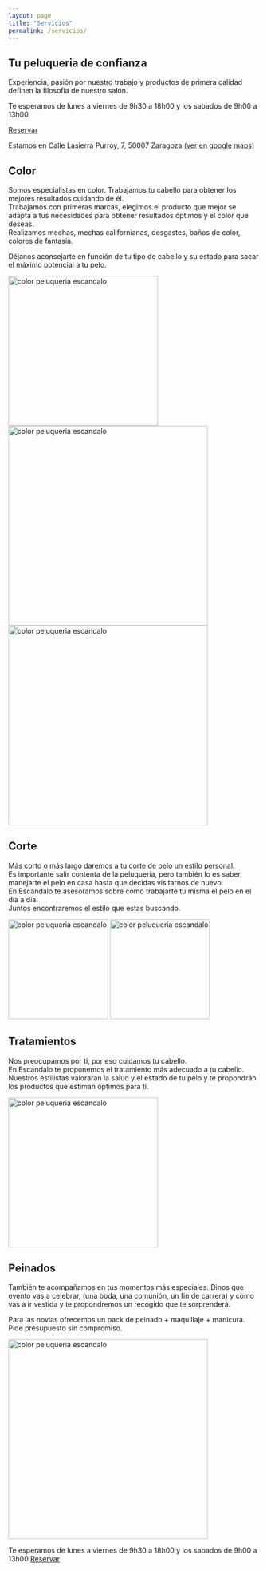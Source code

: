 ```yaml
---
layout: page
title: "Servicios"
permalink: /servicios/
---
```


<section class="container mod-intro text-center">
  <h1>Tu peluqueria de confianza</h1>
  <p class="large-text">Experiencia, pasión por nuestro trabajo y productos de primera calidad<br> definen la filosofía de nuestro salón.</p>
  <p>
    Te esperamos de lunes a viernes de  9h30 a 18h00 y los sabados de 9h00 a 13h00
  </p>
  <p>
    <a class="button" href="www.peluqueriaescandalozaragoza.es/formulario">Reservar</a>
  </p>
  <p>
    Estamos en Calle Lasierra Purroy, 7, 50007 Zaragoza <a href="https://www.google.fr/maps/place/Escandalo/@41.631824,-0.8865971,17z/data=!3m1!4b1!4m5!3m4!1s0xd591518d8fb6ce3:0x31cb6f33cc25090e!8m2!3d41.631824!4d-0.8844084">(ver en google maps)</a>
  </p>
</section>
<article class="container mod-row">
  <div class="container-item-text-left">
   <h2>Color</h2>
    <p>
     Somos especialistas en color. Trabajamos tu cabello para obtener los mejores resultados cuidando de él.<br>
     Trabajamos con primeras marcas, elegimos el producto que mejor se adapta a tus necesidades para obtener resultados óptimos y el color que deseas.<br>
     Realizamos mechas, mechas californianas, desgastes, baños de color, colores de fantasía.
    </p>
    <p>
     Déjanos aconsejarte en función de tu tipo de cabello y su estado para sacar el máximo potencial a tu pelo.
    </p>
   </div>
   <div>
    <img src="{{ site.url }}/img/color2.jpg" width="300" height="auto" alt="color peluqueria escandalo">
   </div>
   <div>
    <img src="{{ site.url }}/img/color1.jpg" width="400" height="auto" alt="color peluqueria escandalo">
   </div>
   <div>
    <img src="{{ site.url }}/img/color3.jpg" width="400" height="auto" alt="color peluqueria escandalo">
   </div>
 </article>
 <article class="container mod-row">
   <div class="container-item-text-left">
    <h2>Corte</h2>
     <p>
      Más corto o más largo daremos a tu corte de pelo un estilo personal.<br>
      Es importante salir contenta de la peluquería, pero también lo es saber manejarte el pelo en casa hasta que decidas visitarnos de nuevo.<br>
      En Escandalo te asesoramos sobre cómo trabajarte tu misma el pelo en el dia a dia.<br>Juntos encontraremos el estilo que estas buscando.
     </p>
    </div>
    <div>
      <img src="{{ site.url }}/img/corte2.jpg" width="200" height="auto" alt="color peluqueria escandalo">
      <img src="{{ site.url }}/img/corte3.jpg" width="200" height="auto" alt="color peluqueria escandalo">
    </div>
  </article>
  <article class="container mod-row">
     <div class="container-item-text-left">
      <h2>Tratamientos</h2>
       <p>
        Nos preocupamos por ti, por eso cuidamos tu cabello. <br> En Escandalo te proponemos el tratamiento más adecuado a tu cabello.
        <br>Nuestros estilistas valoraran la salud y el estado de tu pelo y te propondrán los productos que estiman óptimos para ti.
        </p>
     </div>
     <div>
      <img src="{{ site.url }}/img/tratamientos.jpg" width="300" height="auto" alt="color peluqueria escandalo">
     </div>
   </article>
   <article class="container mod-row">
     <div class="container-item-text-left">
      <h2>Peinados</h2>
       <p>
        También te acompañamos en tus momentos más especiales. Dinos que evento vas a celebrar, (una boda, una comunión, un fin de carrera) y como vas a ir vestida y te propondremos un recogido que te sorprenderá.
       </p>
       <p>
        Para las novias ofrecemos un pack de peinado + maquillaje + manicura.
        Pide presupuesto sin compromiso.
       </p>
      </div>
      <div>
       <img src="{{ site.url }}/img/novia2.jpg" width="400" height="auto" alt="color peluqueria escandalo">
      </div>
      <p>
        Te esperamos de lunes a viernes de  9h30 a 18h00 y los sabados de 9h00 a 13h00 <a class="button" href="{{ site.url }}/formulario">Reservar</a>
      </p>
  </article>
